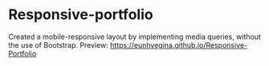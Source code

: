 # Responsive-portfolio

Created a mobile-responsive layout by implementing media queries, without the use of Bootstrap.
Preview:  https://eunhyegina.github.io/Responsive-Portfolio
